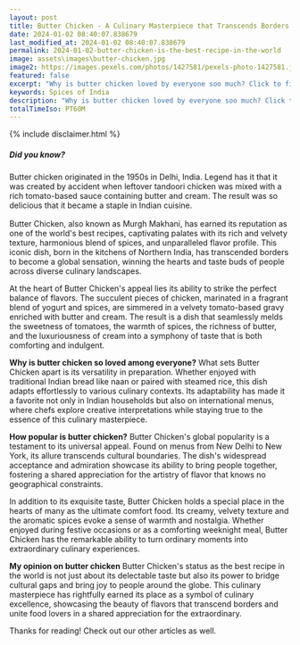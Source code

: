 ```yaml
---
layout: post
title: Butter Chicken - A Culinary Masterpiece that Transcends Borders
date: 2024-01-02 08:40:07.838679
last_modified_at: 2024-01-02 08:40:07.838679
permalink: 2024-01-02-butter-chicken-is-the-best-recipe-in-the-world
image: assets\images\butter-chicken.jpg
image2: https://images.pexels.com/photos/1427581/pexels-photo-1427581.jpeg?auto=compress&cs=tinysrgb&h=650&w=940
featured: false
excerpt: "Why is butter chicken loved by everyone soo much? Click to find out!"
keywords: Spices of India
description: "Why is butter chicken loved by everyone soo much? Click to find out!"
totalTimeIso: PT60M
---
```

{% include disclaimer.html %}

<div class="card" style="margin-bottom:1rem">
  <div class="card-body">
    <h5 class="card-title">Did you know?</h5>
    <p class="card-text">Butter chicken originated in the 1950s in Delhi, India. Legend has it that it was created by accident when leftover tandoori chicken was mixed with a rich tomato-based sauce containing butter and cream. The result was so delicious that it became a staple in Indian cuisine.</p>
  </div>
</div>

Butter Chicken, also known as Murgh Makhani, has earned its reputation as one of the world's best recipes, captivating palates with its rich and velvety texture, harmonious blend of spices, and unparalleled flavor profile. This iconic dish, born in the kitchens of Northern India, has transcended borders to become a global sensation, winning the hearts and taste buds of people across diverse culinary landscapes.

At the heart of Butter Chicken's appeal lies its ability to strike the perfect balance of flavors. The succulent pieces of chicken, marinated in a fragrant blend of yogurt and spices, are simmered in a velvety tomato-based gravy enriched with butter and cream. The result is a dish that seamlessly melds the sweetness of tomatoes, the warmth of spices, the richness of butter, and the luxuriousness of cream into a symphony of taste that is both comforting and indulgent.

**Why is butter chicken so loved among everyone?**
What sets Butter Chicken apart is its versatility in preparation. Whether enjoyed with traditional Indian bread like naan or paired with steamed rice, this dish adapts effortlessly to various culinary contexts. Its adaptability has made it a favorite not only in Indian households but also on international menus, where chefs explore creative interpretations while staying true to the essence of this culinary masterpiece.

**How popular is butter chicken?**
Butter Chicken's global popularity is a testament to its universal appeal. Found on menus from New Delhi to New York, its allure transcends cultural boundaries. The dish's widespread acceptance and admiration showcase its ability to bring people together, fostering a shared appreciation for the artistry of flavor that knows no geographical constraints.

In addition to its exquisite taste, Butter Chicken holds a special place in the hearts of many as the ultimate comfort food. Its creamy, velvety texture and the aromatic spices evoke a sense of warmth and nostalgia. Whether enjoyed during festive occasions or as a comforting weeknight meal, Butter Chicken has the remarkable ability to turn ordinary moments into extraordinary culinary experiences.

**My opinion on butter chicken**
Butter Chicken's status as the best recipe in the world is not just about its delectable taste but also its power to bridge cultural gaps and bring joy to people around the globe. This culinary masterpiece has rightfully earned its place as a symbol of culinary excellence, showcasing the beauty of flavors that transcend borders and unite food lovers in a shared appreciation for the extraordinary.


Thanks for reading! Check out our other articles as well.